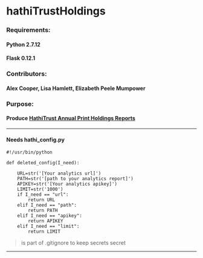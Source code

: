 # hathiTrustHoldings

### Requirements:

#### Python 2.7.12

#### Flask 0.12.1

### Contributors:

#### Alex Cooper, Lisa Hamlett, Elizabeth Peele Mumpower

### Purpose:

#### Produce [HathiTrust Annual Print Holdings Reports](https://www.hathitrust.org/print_holdings)

----

#### Needs hathi_config.py

```
#!/usr/bin/python

def deleted_config(I_need):

    URL=str('[Your analytics url]')
    PATH=str('[path to your analytics report]')
    APIKEY=str('[Your analytics apikey]')
    LIMIT=str('1000')
    if I_need == "url":
        return URL
    elif I_need == "path":
        return PATH
    elif I_need == "apikey":
        return APIKEY
    elif I_need == "limit":
        return LIMIT
```

> is part of .gitignore to keep secrets secret

----
